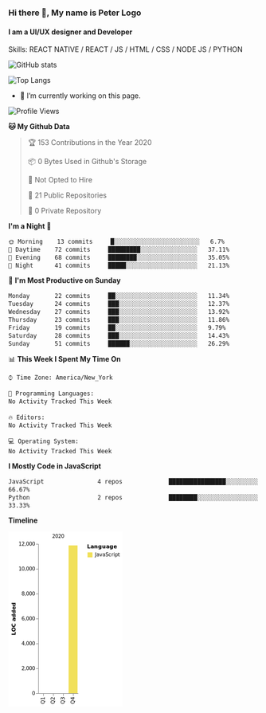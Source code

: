 ### Hi there 👋, My name is Peter Logo
#### I am a UI/UX designer and Developer
Skills: REACT NATIVE / REACT / JS / HTML / CSS / NODE JS / PYTHON

![GitHub stats](https://github-readme-stats.vercel.app/api?username=Together4&show_icons=true&count_private=true&theme=dark)

![Top Langs](https://github-readme-stats.vercel.app/api/top-langs/?username=Together4&theme=dark&layout=compact)

- 🔭 I’m currently working on this page. 

<!--START_SECTION:waka-->
![Profile Views](http://img.shields.io/badge/Profile%20Views-48-blue)

**🐱 My Github Data** 

> 🏆 153 Contributions in the Year 2020
 > 
> 📦 0 Bytes Used in Github's Storage 
 > 
> 🚫 Not Opted to Hire
 > 
> 📜 21 Public Repositories
 > 
> 🔑 0 Private Repository 
 > 
**I'm a Night 🦉** 

```text
🌞 Morning    13 commits     █░░░░░░░░░░░░░░░░░░░░░░░░   6.7% 
🌆 Daytime    72 commits     █████████░░░░░░░░░░░░░░░░   37.11% 
🌃 Evening    68 commits     ████████░░░░░░░░░░░░░░░░░   35.05% 
🌙 Night      41 commits     █████░░░░░░░░░░░░░░░░░░░░   21.13%

```
📅 **I'm Most Productive on Sunday** 

```text
Monday       22 commits     ██░░░░░░░░░░░░░░░░░░░░░░░   11.34% 
Tuesday      24 commits     ███░░░░░░░░░░░░░░░░░░░░░░   12.37% 
Wednesday    27 commits     ███░░░░░░░░░░░░░░░░░░░░░░   13.92% 
Thursday     23 commits     ███░░░░░░░░░░░░░░░░░░░░░░   11.86% 
Friday       19 commits     ██░░░░░░░░░░░░░░░░░░░░░░░   9.79% 
Saturday     28 commits     ███░░░░░░░░░░░░░░░░░░░░░░   14.43% 
Sunday       51 commits     ██████░░░░░░░░░░░░░░░░░░░   26.29%

```


📊 **This Week I Spent My Time On** 

```text
⌚︎ Time Zone: America/New_York

💬 Programming Languages: 
No Activity Tracked This Week

🔥 Editors: 
No Activity Tracked This Week

💻 Operating System: 
No Activity Tracked This Week

```

**I Mostly Code in JavaScript** 

```text
JavaScript               4 repos             ████████████████░░░░░░░░░   66.67% 
Python                   2 repos             ████████░░░░░░░░░░░░░░░░░   33.33%

```


**Timeline**

![Chart not found](https://github.com/Together4/Together4/blob/main/charts/bar_graph.png) 


<!--END_SECTION:waka-->


